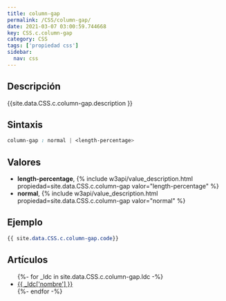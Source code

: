 ```yaml
---
title: column-gap
permalink: /CSS/column-gap/
date: 2021-03-07 03:00:59.744668
key: CSS.c.column-gap
category: CSS
tags: ['propiedad css']
sidebar: 
  nav: css
---
```


## Descripción
{{site.data.CSS.c.column-gap.description }}

## Sintaxis
~~~css
column-gap : normal | <length-percentage>
~~~

## Valores
* **length-percentage**,  {% include w3api/value_description.html propiedad=site.data.CSS.c.column-gap valor="length-percentage" %}
* **normal**,  {% include w3api/value_description.html propiedad=site.data.CSS.c.column-gap valor="normal" %}

## Ejemplo
~~~css
{{ site.data.CSS.c.column-gap.code}}
~~~

## Artículos
<ul>
{%- for _ldc in site.data.CSS.c.column-gap.ldc -%}
   <li>
       <a href="{{_ldc['url'] }}">{{ _ldc['nombre'] }}</a>
   </li>
{%- endfor -%}
</ul>

